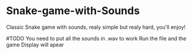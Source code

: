 # Snake-game-with-Sounds
Classic Snake game with sounds, realy simple but realy hard, you'll enjoy! 

#TODO
You need to put all the sounds in .wav to work
Run the file and the game Display will apear 
